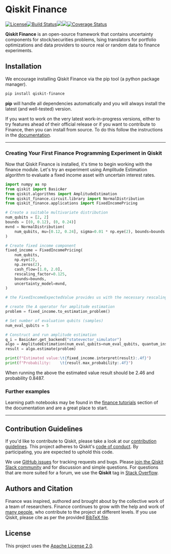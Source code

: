 # Qiskit Finance

[![License](https://img.shields.io/github/license/Qiskit/qiskit-finance.svg?style=popout-square)](https://opensource.org/licenses/Apache-2.0)<!--- long-description-skip-begin -->[![Build Status](https://github.com/Qiskit/qiskit-finance/workflows/Finance%20Unit%20Tests/badge.svg?branch=main)](https://github.com/Qiskit/qiskit-finance/actions?query=workflow%3A"Finance%20Unit%20Tests"+branch%3Amain+event%3Apush)[![](https://img.shields.io/github/release/Qiskit/qiskit-finance.svg?style=popout-square)](https://github.com/Qiskit/qiskit-finance/releases)[![](https://img.shields.io/pypi/dm/qiskit-finance.svg?style=popout-square)](https://pypi.org/project/qiskit-finance/)[![Coverage Status](https://coveralls.io/repos/github/Qiskit/qiskit-finance/badge.svg?branch=main)](https://coveralls.io/github/Qiskit/qiskit-finance?branch=main)<!--- long-description-skip-end -->

**Qiskit Finance** is an open-source framework that contains uncertainty components for stock/securities problems,
Ising translators for portfolio optimizations and data providers to source real or random data to
finance experiments.

## Installation

We encourage installing Qiskit Finance via the pip tool (a python package manager).

```bash
pip install qiskit-finance
```

**pip** will handle all dependencies automatically and you will always install the latest
(and well-tested) version.

If you want to work on the very latest work-in-progress versions, either to try features ahead of
their official release or if you want to contribute to Finance, then you can install from source.
To do this follow the instructions in the
 [documentation](https://qiskit.org/ecosystem/finance/getting_started.html#installation).


----------------------------------------------------------------------------------------------------

### Creating Your First Finance Programming Experiment in Qiskit

Now that Qiskit Finance is installed, it's time to begin working with the finance module.
Let's try an experiment using Amplitude Estimation algorithm to
evaluate a fixed income asset with uncertain interest rates.

```python
import numpy as np
from qiskit import BasicAer
from qiskit.algorithms import AmplitudeEstimation
from qiskit_finance.circuit.library import NormalDistribution
from qiskit_finance.applications import FixedIncomePricing

# Create a suitable multivariate distribution
num_qubits = [2, 2]
bounds = [(0, 0.12), (0, 0.24)]
mvnd = NormalDistribution(
    num_qubits, mu=[0.12, 0.24], sigma=0.01 * np.eye(2), bounds=bounds
)

# Create fixed income component
fixed_income = FixedIncomePricing(
    num_qubits,
    np.eye(2),
    np.zeros(2),
    cash_flow=[1.0, 2.0],
    rescaling_factor=0.125,
    bounds=bounds,
    uncertainty_model=mvnd,
)

# the FixedIncomeExpectedValue provides us with the necessary rescalings

# create the A operator for amplitude estimation
problem = fixed_income.to_estimation_problem()

# Set number of evaluation qubits (samples)
num_eval_qubits = 5

# Construct and run amplitude estimation
q_i = BasicAer.get_backend("statevector_simulator")
algo = AmplitudeEstimation(num_eval_qubits=num_eval_qubits, quantum_instance=q_i)
result = algo.estimate(problem)

print(f"Estimated value:\t{fixed_income.interpret(result):.4f}")
print(f"Probability:    \t{result.max_probability:.4f}")
```
When running the above the estimated value result should be 2.46 and probability 0.8487.

### Further examples

Learning path notebooks may be found in the
[finance tutorials](https://qiskit.org/ecosystem/finance/tutorials/index.html) section
of the documentation and are a great place to start.

----------------------------------------------------------------------------------------------------

## Contribution Guidelines

If you'd like to contribute to Qiskit, please take a look at our
[contribution guidelines](https://github.com/Qiskit/qiskit-finance/blob/main/CONTRIBUTING.md).
This project adheres to Qiskit's [code of conduct](https://github.com/Qiskit/qiskit-finance/blob/main/CODE_OF_CONDUCT.md).
By participating, you are expected to uphold this code.

We use [GitHub issues](https://github.com/Qiskit/qiskit-finance/issues) for tracking requests and bugs. Please
[join the Qiskit Slack community](https://qisk.it/join-slack)
and for discussion and simple questions.
For questions that are more suited for a forum, we use the **Qiskit** tag in [Stack Overflow](https://stackoverflow.com/questions/tagged/qiskit).

## Authors and Citation

Finance was inspired, authored and brought about by the collective work of a team of researchers.
Finance continues to grow with the help and work of
[many people](https://github.com/Qiskit/qiskit-finance/graphs/contributors), who contribute
to the project at different levels.
If you use Qiskit, please cite as per the provided
[BibTeX file](https://github.com/Qiskit/qiskit/blob/master/Qiskit.bib).

## License

This project uses the [Apache License 2.0](https://github.com/Qiskit/qiskit-finance/blob/main/LICENSE.txt).

